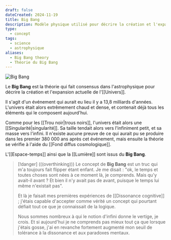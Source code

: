 ```yaml
---
draft: false
dateCreated: 2024-11-19
title: Big Bang
description: Modèle physique utilisé pour décrire la création et l'expansion de l'univers.
type:
  - concept
tags:
  - science
  - astrophysique
aliases:
  - Big Bang theory
  - Théorie du Big Bang
---
```

![Big Bang](https://cdn.midjourney.com/a3c30891-b77a-47c2-ad63-cc4068114a35/0_3.png)

Le **Big Bang** est la théorie qui fait consensus dans l'astrophysique pour décrire la création et l'expansion actuelle de l'[[Univers]]. 

Il s'agit d'un événement qui aurait eu lieu il y a 13,8 milliards d'années. L'univers était alors extrêmement chaud et dense, et contenait déjà tous les éléments qui le composent aujourd'hui. 

Comme pour les [[Trou noir|trous noirs]], l'univers était alors une [[Singularité|singularité]]. Sa taille tendait alors vers l'infiniment petit, et sa masse vers l'infini. Il n'existe aucune preuve de ce qui aurait pu se produire dans les premier 380 000 ans après cet événement, mais ensuite la théorie se vérifie à l'aide du [[Fond diffus cosmologique]]. 

L'[[Espace-temps]] ainsi que la [[Lumière]] sont issus du **Big Bang**. 

>[!danger] (((overthinking)))
> Le concept de **Big Bang** est un truc qui m'a toujours fait flipper étant enfant. Je me disait : "ok, le temps et toutes choses sont nées à ce moment là, je comprends. Mais qu'y avait-il avant ? Et bien il n'y avait pas de avant, puisque le temps lui même n'existait pas". 
> 
> Et là je faisait mes premières expériences de [[Dissonance cognitive]] ; j'étais capable d'accepter comme vérité un concept qui pourtant défiait tout ce que je connaissait de la logique. 
> 
> Nous sommes nombreux à qui le notion d'infini donne le vertige, je crois. Et si aujourd'hui je ne comprends pas mieux tout ça que lorsque j'étais gosse, j'ai en revanche fortement augmenté mon seuil de tolérance à la dissonance et aux paradoxes mentaux.  